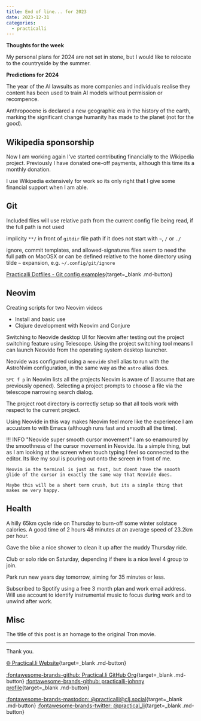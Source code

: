 ```yaml
---
title: End of line... for 2023
date: 2023-12-31
categories:
  - practicalli
---
```


**Thoughts for the week**

My personal plans for 2024 are not set in stone, but I would like to relocate to the countryside by the summer.


**Predictions for 2024**

The year of the AI lawsuits as more companies and individuals realise they content has been used to train AI models without permission or recompence.

Anthropocene is declared a new geographic era in the history of the earth, marking the significant change humanity has made to the planet (not for the good).

<!-- more -->

## Wikipedia sponsorship

Now I am working again I've started contributing financially to the Wikipedia project.  Previously I have donated one-off payments, although this time its a monthly donation.

I use Wikipedia extensively for work so its only right that I give some financial support when I am able.


## Git 

Included files will use relative path from the current config file being read, if the full path is not used

implicity `**/` in front of `gitdir` file path if it does not start with `~`, `/` or `./`

ignore, commit templates, and allowed-signatures files seem to need the full path on MacOSX or can be defined relative to the home directory using tilde `~` expansion, e.g. `~/.config/git/ignore`

[Practicalli Dotfiles - Git config examples](https://github.com/practicalli/dotfiles/git){target=_blank .md-button}


## Neovim

Creating scripts for two Neovim videos

- Install and basic use
- Clojure development with Neovim and Conjure

Switching to Neovide desktop UI for Neovim after testing out the project switching feature using Telescope. Using the project switching tool means I can launch Neovide from the operating system desktop launcher.

Neovide was configured using a `neovide` shell alias to run with the AstroNvim configuration, in the same way as the `astro` alias does.

`SPC f p` in Neovim lists all the projects Neovim is aware of (I assume that are previously opened).  Selecting a project prompts to choose a file via the telescope narrowing search dialog.

The project root directory is correctly setup so that all tools work with respect to the current project.

Using Neovide in this way makes Neovim feel more like the experience I am accustom to with Emacs (although runs fast and smooth all the time).

!!! INFO "Neovide super smooth cursor movement"
    I am so enamoured by the smoothness of the cursor movement in Neovide.  Its a simple thing, but as I am looking at the screen when touch typing I feel so connected to the editor. Its like my soul is pouring out onto the screen in front of me.

    Neovim in the terminal is just as fast, but doent have the smooth glide of the cursor in exactly the same way that Neovide does.

    Maybe this will be a short term crush, but its a simple thing that makes me very happy.


## Health

A hilly 65km cycle ride on Thursday to burn-off some winter solstace calories. A good time of 2 hours 48 minutes at an average speed of 23.2km per hour.

Gave the bike a nice shower to clean it up after the muddy Thursday ride.

Club or solo ride on Saturday, depending if there is a nice level 4 group to join.

Park run new years day tomorrow, aiming for 35 minutes or less.

Subscribed to Spotify using a free 3 month plan and work email address.  Will use account to identify instrumental music to focus during work and to unwind after work.


## Misc

The title of this post is an homage to the original Tron movie.

---
Thank you.

[:globe_with_meridians: Practical.li Website](https://practical.li){target=_blank .md-button} 

[:fontawesome-brands-github: Practical.li GitHub Org](https://github.com/practicalli){target=_blank .md-button} 
[:fontawesome-brands-github: practicalli-johnny profile](https://github.com/practicalli-johnny){target=_blank .md-button}

[:fontawesome-brands-mastodon: @practicalli@clj.social](https://clj.social/@practicalli){target=_blank .md-button}
[:fontawesome-brands-twitter: @practical_li](https://twitter.com/practcial_li){target=_blank .md-button}
